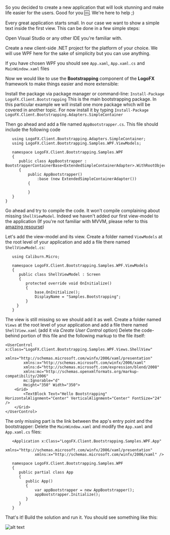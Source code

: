 So you decided to create a new application that will look stunning and make life easier
for the users. Good for you :cool:. We're here to help ;)

Every great application starts small. 
In our case we want to show a simple text inside the first view.
This can be done in a few simple steps:

Open Visual Studio or any other IDE you're familiar with.

Create a new client-side .NET project for the platform of your choice. 
We will use WPF here for the sake of simplicity but you can use anything.

If you have chosen WPF you should see `App.xaml`, `App.xaml.cs` and `MainWindow.xaml` files

Now we would like to use the **Bootstrapping** 
component of the **LogoFX** framework to make things easier
and more extensible:

Install the package via package manager or command-line: 
`Install-Package LogoFX.Client.Bootstrapping`
This is the main bootstrapping package. 
In this particular example we will install one more package
which will be covered in another topic. 
For now install it by typing 
`Install-Package LogoFX.Client.Bootstrapping.Adapters.SimpleContainer`

Then go ahead and add a file named `AppBootstrapper.cs`. This file should include the following code
```
   using LogoFX.Client.Bootstrapping.Adapters.SimpleContainer;
   using LogoFX.Client.Bootstrapping.Samples.WPF.ViewModels;

   namespace LogoFX.Client.Bootstrapping.Samples.WPF
   {
      public class AppBootstrapper : BootstrapperContainerBase<ExtendedSimpleContainerAdapter>.WithRootObject<ShellViewModel>
      {
          public AppBootstrapper()
		      :base (new ExtendedSimpleContainerAdapter())
		  {
			
		  }
   }
}
```

Go ahead and try to compile the code. It won't compile complaining about missing `ShellViewModel`.
Indeed we haven't added our first view-model to the application (If you're not familiar with MVVM, please
refer to this [amazing resourse](https://www.codeproject.com/Articles/100175/Model-View-ViewModel-MVVM-Explained))

Let's add the view-model and its view. Create a folder named `ViewModels` 
at the root level of your application and add a file there named `ShellViewModel.cs`:

```
   using Caliburn.Micro;

   namespace LogoFX.Client.Bootstrapping.Samples.WPF.ViewModels
   {
      public class ShellViewModel : Screen
      {
         protected override void OnInitialize()
         {
             base.OnInitialize();
             DisplayName = "Samples.Bootstrapping";
         }
     }
   }
```

The view is still missing so we should add it as well. Create a folder named `Views`
at the root level of your application and add a file there named `ShellView.xaml` (add it via *Create User Control* option)
Delete the code-behind portion of this file and the following markup to the file itself:
```
<UserControl x:Class="LogoFX.Client.Bootstrapping.Samples.WPF.Views.ShellView"
        xmlns="http://schemas.microsoft.com/winfx/2006/xaml/presentation"
        xmlns:x="http://schemas.microsoft.com/winfx/2006/xaml"
        xmlns:d="http://schemas.microsoft.com/expression/blend/2008"
        xmlns:mc="http://schemas.openxmlformats.org/markup-compatibility/2006"
        mc:Ignorable="d"
        Height="350" Width="350">
    <Grid>
        <TextBlock Text="Hello Bootstrapping" HorizontalAlignment="Center" VerticalAlignment="Center" FontSize="24" />       
    </Grid>
</UserControl>
```

The only missing part is the link between the app's entry point and the bootstrapper:
Delete the `MainWindow.xaml` and modify the `App.xaml` and `App.xaml.cs` files:
```
   <Application x:Class="LogoFX.Client.Bootstrapping.Samples.WPF.App"
             xmlns="http://schemas.microsoft.com/winfx/2006/xaml/presentation"
             xmlns:x="http://schemas.microsoft.com/winfx/2006/xaml" />
```
   
```
   namespace LogoFX.Client.Bootstrapping.Samples.WPF
   {    
      public partial class App
      {
         public App()
         {
             var appBootstrapper = new AppBootstrapper();
             appBootstrapper.Initialize();
         }
      }
   }
```

That's it! Build the solution and run it. You should see something like this:

![alt text](https://github.com/LogoFX/logofx.github.io/blob/fb-content-initial/samples-bootstrapping-final-result.png)
